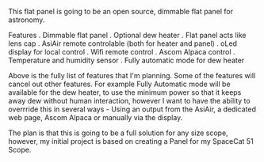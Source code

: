 This flat panel is going to be an open source, dimmable flat panel for astronomy.

Features
. Dimmable flat panel
. Optional dew heater
. Flat panel acts like lens cap
. AsiAir remote controlable (both for heater and panel)
. oLed display for local control
. Wifi remote control
. Ascom Alpaca control
. Temperature and humidity sensor
. Fully automatic mode for dew heater

Above is the fully list of features that I'm planning.  Some of the features will cancel out other features. For example Fully Automatic mode will be available for the dew heater, to use the minimum power so that it keeps away dew without human interaction, however I want to have the ability to overrride this in several ways - Using an output from the AsiAir, a dedicated web page, Ascom Alpaca or manually via the display.

The plan is that this is going to be a full solution for any size scope, however, my initial project is based on creating a Panel for my SpaceCat 51 Scope.
